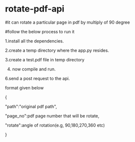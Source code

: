 # rotate-pdf-api
#it can rotate a particular page in pdf by multiply of 90 degree

#follow the below process to run it

1.install all the dependencies.

2.create a temp directory where the app.py resides.

3.create a test.pdf file in temp directory

4. now compile and run.

6.send a post request to the api.

format given below

{

"path":"original pdf path",

"page_no":pdf page number that will be rotate,

"rotate":angle of rotation(e.g, 90,180,270,360 etc)

}
